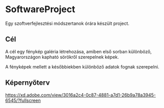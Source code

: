 # SoftwareProject
Egy szoftverfejlesztési módszertanok órára készült project.

## Cél 
A cél egy fénykép galéria létrehozása, amiben első sorban különböző, Magyarországon kapható
sörökről szerepelnek képek.

A fényképek mellett a későbbiekben különböző adatok fognak szerepelni.

## Képernyőterv
https://xd.adobe.com/view/3016a2c4-0c87-4881-a7d1-26b9a78a3945-6545/?fullscreen